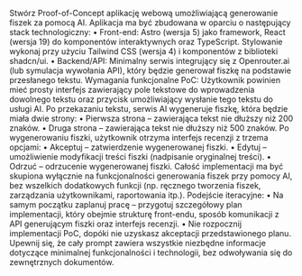 Stwórz Proof-of-Concept aplikację webową umożliwiającą generowanie fiszek za pomocą AI. Aplikacja ma być zbudowana w oparciu o następujący stack technologiczny:
• Front-end: Astro (wersja 5) jako framework, React (wersja 19) do komponentów interaktywnych oraz TypeScript. Stylowanie wykonaj przy użyciu Tailwind CSS (wersja 4) i komponentów z biblioteki shadcn/ui.
• Backend/API: Minimalny serwis integrujący się z Openrouter.ai (lub symulacja wywołania API), który będzie generował fiszkę na podstawie przesłanego tekstu.
Wymagania funkcjonalne PoC:
Użytkownik powinien mieć prosty interfejs zawierający pole tekstowe do wprowadzenia dowolnego tekstu oraz przycisk umożliwiający wysłanie tego tekstu do usługi AI.
Po przekazaniu tekstu, serwis AI wygeneruje fiszkę, która będzie miała dwie strony:
• Pierwsza strona – zawierająca tekst nie dłuższy niż 200 znaków.
• Druga strona – zawierająca tekst nie dłuższy niż 500 znaków.
Po wygenerowaniu fiszki, użytkownik otrzyma interfejs recenzji z trzema opcjami:
• Akceptuj – zatwierdzenie wygenerowanej fiszki.
• Edytuj – umożliwienie modyfikacji treści fiszki (nadpisanie oryginalnej treści).
• Odrzuć – odrzucenie wygenerowanej fiszki.
Całość implementacji ma być skupiona wyłącznie na funkcjonalności generowania fiszek przy pomocy AI, bez wszelkich dodatkowych funkcji (np. ręcznego tworzenia fiszek, zarządzania użytkownikami, raportowania itp.).
Podejście iteracyjne:
• Na samym początku zaplanuj pracę – przygotuj szczegółowy plan implementacji, który obejmie strukturę front-endu, sposób komunikacji z API generującym fiszki oraz interfejs recenzji.
• Nie rozpocznij implementacji PoC, dopóki nie uzyskasz akceptacji przedstawionego planu.
Upewnij się, że cały prompt zawiera wszystkie niezbędne informacje dotyczące minimalnej funkcjonalności i technologii, bez odwoływania się do zewnętrznych dokumentów.